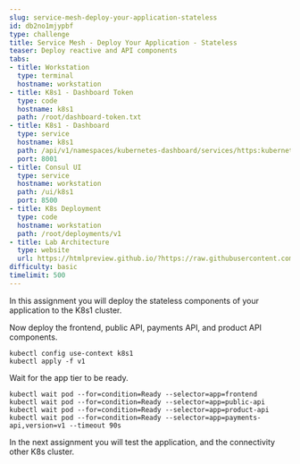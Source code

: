 ```yaml
---
slug: service-mesh-deploy-your-application-stateless
id: db2no1mjypbf
type: challenge
title: Service Mesh - Deploy Your Application - Stateless
teaser: Deploy reactive and API components
tabs:
- title: Workstation
  type: terminal
  hostname: workstation
- title: K8s1 - Dashboard Token
  type: code
  hostname: k8s1
  path: /root/dashboard-token.txt
- title: K8s1 - Dashboard
  type: service
  hostname: k8s1
  path: /api/v1/namespaces/kubernetes-dashboard/services/https:kubernetes-dashboard:/proxy/
  port: 8001
- title: Consul UI
  type: service
  hostname: workstation
  path: /ui/k8s1
  port: 8500
- title: K8s Deployment
  type: code
  hostname: workstation
  path: /root/deployments/v1
- title: Lab Architecture
  type: website
  url: https://htmlpreview.github.io/?https://raw.githubusercontent.com/hashicorp/field-workshops-consul/master/instruqt-tracks/consul-life-of-a-developer/assets/diagrams/diagrams.html
difficulty: basic
timelimit: 500
---
```

In this assignment you will deploy the stateless components of your application to the K8s1 cluster. <br>


Now deploy the frontend, public API, payments API, and product API components.

```
kubectl config use-context k8s1
kubectl apply -f v1
```

Wait for the app tier to be ready.

```
kubectl wait pod --for=condition=Ready --selector=app=frontend
kubectl wait pod --for=condition=Ready --selector=app=public-api
kubectl wait pod --for=condition=Ready --selector=app=product-api
kubectl wait pod --for=condition=Ready --selector=app=payments-api,version=v1 --timeout 90s
```

In the next assignment you will test the application, and the connectivity other K8s cluster.
